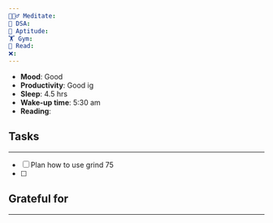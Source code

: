 ```yaml
---
🧘🏻‍♂️ Meditate: 
🤖 DSA: 
🧠 Aptitude: 
🏋 Gym: 
📖 Read: 
❌:
---
```

- **Mood**: Good
- **Productivity**: Good ig
- **Sleep**: 4.5 hrs
- **Wake-up time**: 5:30 am
- **Reading**: 

## Tasks
---
- [ ] Plan how to use grind 75
- [ ] 
## Grateful for
---

